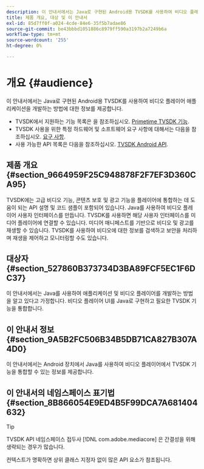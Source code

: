 ```yaml
---
description: 이 안내서에서는 Java로 구현된 Android용 TVSDK를 사용하여 비디오 플레이어 애플리케이션을 개발하는 방법에 대한 정보를 제공합니다.
title: 제품 개요, 대상 및 이 안내서
exl-id: 85d7ff0f-a024-4cde-84e6-35f5b7adae86
source-git-commit: be43bbbd1051886c8979ff590a3197b2a7249b6a
workflow-type: tm+mt
source-wordcount: '255'
ht-degree: 0%

---
```


# 개요 {#audience}

이 안내서에서는 Java로 구현된 Android용 TVSDK를 사용하여 비디오 플레이어 애플리케이션을 개발하는 방법에 대한 정보를 제공합니다.

<!--<a id="section_FC24E86A2E6442B8A3769160769BBDFA"></a>-->

* TVSDK에서 지원하는 기능 목록은 을 참조하십시오. [Primetime TVSDK 기능](../../../tvsdk-3x-android-prog/android-3x-introduction/overview-prod-audience-guide/android-3x-overview-of-the-player.md).
* TVSDK 사용을 위한 특정 하드웨어 및 소프트웨어 요구 사항에 대해서는 다음을 참조하십시오. [요구 사항](../../../tvsdk-3x-android-prog/android-3x-introduction/android-3x-requirements.md).
* 사용 가능한 API 목록은 다음을 참조하십시오. [TVSDK Android API](https://help.adobe.com/en_US/primetime/api/psdk/javadoc3.5/index.html).

## 제품 개요 {#section_9664959F25C948878F2F7EF3D360CA95}

TVSDK에는 고급 비디오 기능, 콘텐츠 보호 및 광고 기능을 플레이어에 통합하는 데 도움이 되는 API 설명 및 코드 샘플이 포함되어 있습니다. Java를 사용하여 비디오 플레이어 사용자 인터페이스를 만듭니다. TVSDK를 사용하면 해당 사용자 인터페이스를 미디어 플레이어에 연결할 수 있습니다. 미디어 매니페스트를 기반으로 비디오 및 광고를 재생할 수 있습니다. TVSDK를 사용하여 비디오에 대한 정보를 검색하고 보안을 처리하며 재생을 제어하고 모니터링할 수도 있습니다.

## 대상자 {#section_527860B373734D3BA89FCF5EC1F6DC37}

이 안내서에서는 Java를 사용하여 애플리케이션 및 비디오 플레이어를 개발하는 방법을 알고 있다고 가정합니다. 비디오 플레이어 UI를 Java로 구현하고 필요한 TVSDK 기능을 통합합니다.

## 이 안내서 정보 {#section_9A5B2FC506B34B5DB71CA827B307A4D0}

이 안내서에서는 Android 장치에서 Java를 사용하여 비디오 플레이어에서 TVSDK 기능을 통합할 수 있는 정보를 제공합니다.

## 이 안내서의 네임스페이스 표기법 {#section_8B866054E9ED4B5F99DCA7A681404632}

>[!TIP]
>
>TVSDK API 네임스페이스 접두사 [!DNL com.adobe.mediacore] 은 간결성을 위해 생략되는 경우가 많습니다.
>
>컨텍스트가 명확하면 상위 클래스 지정자 없이 많은 API 요소가 참조됩니다.
